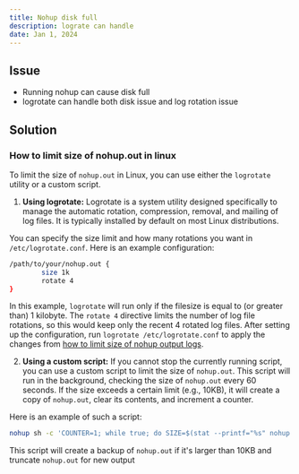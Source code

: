 ```yaml
---
title: Nohup disk full
description: lograte can handle
date: Jan 1, 2024
---
```


## Issue
- Running nohup can cause disk full 
- logrotate can handle both disk issue and log rotation issue 

## Solution 

### How to limit size of nohup.out in linux
To limit the size of `nohup.out` in Linux, you can use either the `logrotate` utility or a custom script.

1. **Using logrotate:**
  Logrotate is a system utility designed specifically to manage the automatic rotation, compression, removal, and mailing of log files. It is typically installed by default on most Linux distributions.
  
  You can specify the size limit and how many rotations you want in `/etc/logrotate.conf`. Here is an example configuration:

  ```bash
  /path/to/your/nohup.out {
          size 1k
          rotate 4
  }
  ```
  In this example, `logrotate` will run only if the filesize is equal to (or greater than) 1 kilobyte. The `rotate 4` directive limits the number of log file rotations, so this would keep only the recent 4 rotated log files. After setting up the configuration, run `logrotate /etc/logrotate.conf` to apply the changes  from [how to limit size of nohup output logs](https://stackoverflow.com/questions/34139561/how-to-limit-size-of-nohup-out-logs).

2. **Using a custom script:**
  If you cannot stop the currently running script, you can use a custom script to limit the size of `nohup.out`. This script will run in the background, checking the size of `nohup.out` every 60 seconds. If the size exceeds a certain limit (e.g., 10KB), it will create a copy of `nohup.out`, clear its contents, and increment a counter.

  Here is an example of such a script:

  ```bash
  nohup sh -c 'COUNTER=1; while true; do SIZE=$(stat --printf="%s" nohup.out); if [ $SIZE -gt 10000 ]; then cp nohup.out "nohup$COUNTER.out"; echo "" > nohup.out; COUNTER=$((COUNTER + 1)); fi; sleep 60; done' >/dev/null 2>&1 &
  ```
  This script will create a backup of `nohup.out` if it's larger than 10KB and truncate `nohup.out` for new output 

